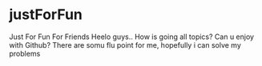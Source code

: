 # justForFun
Just For Fun For Friends
Heelo guys.. How is going all topics? Can u enjoy with Github?
There are somu flu point for me, hopefully i can solve my problems